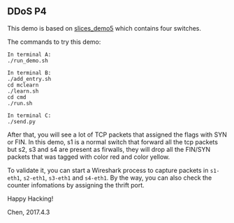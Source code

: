 ## DDoS P4

This demo is based on [slices_demo5]() which contains four switches.

The commands to try this demo:

```
In terminal A:
./run_demo.sh

In terminal B:
./add_entry.sh
cd mclearn
./learn.sh
cd cmd
./run.sh

In terminal C:
./send.py
```

After that, you will see a lot of TCP packets that assigned the flags with SYN or FIN. In this demo, s1 is a normal switch that forward all the tcp packets but s2, s3 and s4 are present as firwalls, they will drop all the FIN/SYN packets that was tagged with color red and color yellow.

To validate it, you can start a Wireshark process to capture packets in `s1-eth1`, `s2-eth1`, `s3-eth1` and `s4-eth1`. By the way, you can also check the counter infomations by assigning the thrift port.

Happy Hacking!

Chen, 2017.4.3